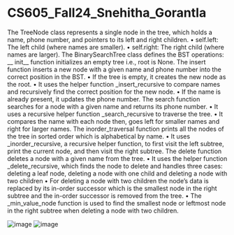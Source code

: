 # CS605_Fall24_Snehitha_Gorantla

The TreeNode class represents a single node in the tree, which holds a name, phone number, and pointers to its left and right children.
•	self.left: The left child (where names are smaller).
•	self.right: The right child (where names are larger).
The BinarySearchTree class defines the BST operations:
__ init__ function initializes an empty tree i.e., root is None.
The insert function inserts a new node with a given name and phone number into the correct position in the BST.
•	If the tree is empty, it creates the new node as the root.
•	It uses the helper function _insert_recursive to compare names and recursively find the correct position for the new node.
•	If the name is already present, it updates the phone number.
The search function searches for a node with a given name and returns its phone number.
•	It uses a recursive helper function _search_recursive to traverse the tree.
•	It compares the name with each node then, goes left for smaller names and right for larger names.
The inorder_traversal function prints all the nodes of the tree in sorted order which is alphabetical by name.
•	It uses _inorder_recursive, a recursive helper function, to first visit the left subtree, print the current node, and then visit the right subtree.
The delete function deletes a node with a given name from the tree.
•	It uses the helper function _delete_recursive, which finds the node to delete and handles three cases: deleting a leaf node, deleting a node with one child and deleting a node with two children
•	For deleting a node with two children the node’s data is replaced by its in-order successor which is the smallest node in the right subtree and the in-order successor is removed from the tree.
•	The _min_value_node function is used to find the smallest node or leftmost node in the right subtree when deleting a node with two children.

![image](https://github.com/user-attachments/assets/8110bd66-b5c0-45d6-adef-0408df21757b)
![image](https://github.com/user-attachments/assets/ed0bfa6c-0cea-4c2f-b659-d3e3aad96de7)
